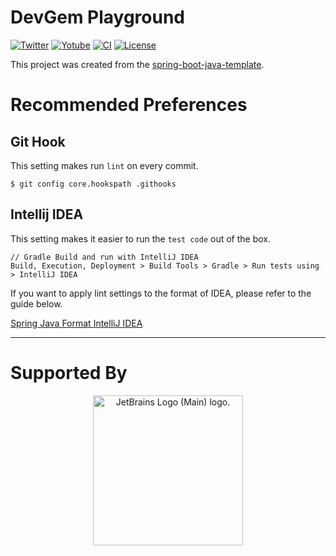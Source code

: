 # DevGem Playground

[![Twitter](https://img.shields.io/twitter/url?style=social&url=https%3A%2F%2Ftwitter.com%2Fgeminikims)](https://twitter.com/geminikims)
[![Yotube](https://img.shields.io/youtube/channel/views/UCDh8zEDofOcrOMAOnSVL9Tg?label=Yotube&style=social)](https://www.youtube.com/@devgem)
[![CI](https://github.com/team-dodn/devgem-playground/actions/workflows/ci.yml/badge.svg)](https://github.com/team-dodn/devgem-playground/actions/workflows/ci.yml)
[![License](https://img.shields.io/badge/License-Apache%202.0-green.svg)](https://opensource.org/licenses/Apache-2.0)

This project was created from the [spring-boot-java-template](https://github.com/team-dodn/spring-boot-java-template).

# Recommended Preferences

## Git Hook
This setting makes run `lint` on every commit.

```
$ git config core.hookspath .githooks
```

## Intellij IDEA
This setting makes it easier to run the `test code` out of the box.

```
// Gradle Build and run with IntelliJ IDEA
Build, Execution, Deployment > Build Tools > Gradle > Run tests using > IntelliJ IDEA	
```

If you want to apply lint settings to the format of IDEA, please refer to the guide below.

[Spring Java Format IntelliJ IDEA](https://github.com/spring-io/spring-javaformat#intellij-idea)

---

# Supported By
<div align="center"><a href="https://jb.gg/OpenSourceSupport"><img src="https://resources.jetbrains.com/storage/products/company/brand/logos/jb_beam.png" alt="JetBrains Logo (Main) logo." width="240"></a></div>
